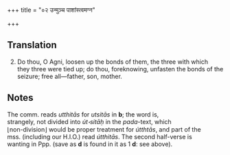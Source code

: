 +++
title = "०२ उन्मुञ्च पाशांस्त्वमग्न"

+++
## Translation
2. Do thou, O Agni, loosen up the bonds of them, the three with which  
they three were tied up; do thou, foreknowing, unfasten the bonds of the  
seizure; free all—father, son, mother.

## Notes
The comm. reads *utthitās* for *utsitās* in **b**; the word is,  
strangely, not divided into *út॰sitāḥ* in the *pada*-text, which  
⌊non-division⌋ would be proper treatment for *útthtās*, and part of the  
mss. (including our H.I.O.) read *útthitās*. The second half-verse is  
wanting in Ppp. (save as **d** is found in it as 1 **d**: see above).

